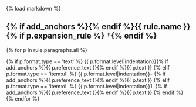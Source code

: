 {% load markdown %}
## {% if add_anchors %}<a id="p.anchor_id"></a>{% endif %}{{ rule.name }}{% if p.expansion_rule %} †{% endif %}

{% for p in rule.paragraphs.all %}

{% if p.format.type == 'text' %}
{{ p.format.level|indentation}}{% if add_anchors %}<a class="SourceReference" id="{{ p.anchor_id }}">{{ p.reference_text }}</a>{% endif %}{{ p.text }}
{% elif p.format.type == 'item:ul' %}
{{ p.format.level|indentation}}- {% if add_anchors %}<a class="SourceReference" id="{{ p.anchor_id }}">{{ p.reference_text }}</a>{% endif %}{{ p.text }}
{% elif p.format.type == 'item:ol' %}
{{ p.format.level|indentation}}1. {% if add_anchors %}<a class="SourceReference" id="{{ p.anchor_id }}">{{ p.reference_text }}</a>{% endif %}</a>{{ p.text }}
{% endif %}
{% endfor %}
